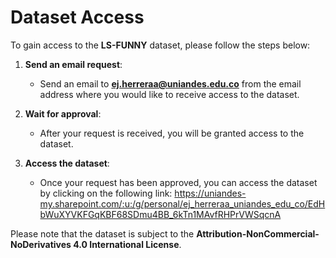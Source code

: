 
# Dataset Access

To gain access to the **LS-FUNNY** dataset, please follow the steps below:

1. **Send an email request**:

   * Send an email to **[ej.herreraa@uniandes.edu.co](mailto:ej.herreraa@uniandes.edu.co)** from the email address where you would like to receive access to the dataset.

2. **Wait for approval**:

   * After your request is received, you will be granted access to the dataset. 

3. **Access the dataset**:

   * Once your request has been approved, you can access the dataset by clicking on the following link: https://uniandes-my.sharepoint.com/:u:/g/personal/ej_herreraa_uniandes_edu_co/EdHbWuXYVKFGqKBF68SDmu4BB_6kTn1MAvfRHPrVWSqcnA

Please note that the dataset is subject to the **Attribution-NonCommercial-NoDerivatives 4.0 International License**. 